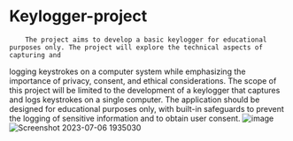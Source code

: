 # Keylogger-project
        The project aims to develop a basic keylogger for educational purposes only. The project will explore the technical aspects of capturing and 
logging keystrokes on a computer system while emphasizing the importance of privacy, consent, and ethical considerations.
The scope of this project will be limited to the development of a keylogger that captures and logs keystrokes on a single computer. 
The application should be designed for educational purposes only, with built-in safeguards to prevent the logging of sensitive information 
and to obtain user consent. ![image](https://github.com/satyam54321/Keylogger-project/assets/91941042/49fab65f-09bd-44d4-bc01-00e75a5816bb)
![Screenshot 2023-07-06 1935030](https://github.com/satyam54321/Keylogger-project/assets/91941042/e75bd8a2-79fa-4a25-b14c-580bce1a2a10)
